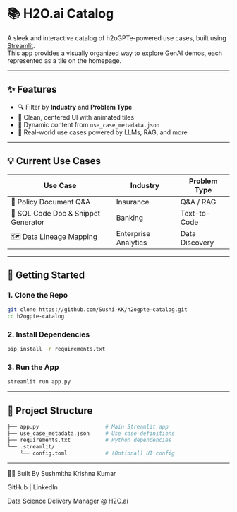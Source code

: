 # 📚 H2O.ai Catalog

A sleek and interactive catalog of h2oGPTe-powered use cases, built using [Streamlit](https://streamlit.io).  
This app provides a visually organized way to explore GenAI demos, each represented as a tile on the homepage.

---

## ✨ Features

- 🔍 Filter by **Industry** and **Problem Type**
- 🎨 Clean, centered UI with animated tiles
- 📄 Dynamic content from `use_case_metadata.json`
- 🧠 Real-world use cases powered by LLMs, RAG, and more

---

## 💡 Current Use Cases

| Use Case | Industry | Problem Type |
|----------|----------|--------------|
| 📄 Policy Document Q&A | Insurance | Q&A / RAG |
| 🧾 SQL Code Doc & Snippet Generator | Banking | Text-to-Code |
| 🗺️ Data Lineage Mapping | Enterprise Analytics | Data Discovery |

---

## 🚀 Getting Started

### 1. Clone the Repo

```bash
git clone https://github.com/Sushi-KK/h2ogpte-catalog.git
cd h2ogpte-catalog
```

### 2. Install Dependencies

```bash
pip install -r requirements.txt
```

### 3. Run the App

```bash
streamlit run app.py
```
---

## 📁 Project Structure

```bash
├── app.py                     # Main Streamlit app
├── use_case_metadata.json     # Use case definitions
├── requirements.txt           # Python dependencies
└── .streamlit/
    └── config.toml            # (Optional) UI config
```
---
🧑‍💻 Built By
Sushmitha Krishna Kumar

GitHub | LinkedIn

Data Science Delivery Manager @ H2O.ai

